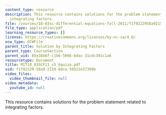 ```yaml
---
content_type: resource
description: This resource contains solutions for the problem statement related to
  integrating factors.
file: /courses/18-03sc-differential-equations-fall-2011/f1f9222958a921598dce59522e37399b_MIT18_03SCF11_s5_6quiza.pdf
file_type: application/pdf
learning_resource_types: []
license: https://creativecommons.org/licenses/by-nc-sa/4.0/
ocw_type: OCWFile
parent_title: Solution by Integrating Factors
parent_type: CourseSection
parent_uid: 85e38b6f-c1b6-5066-bdac-31cdc301c1a6
resourcetype: Document
title: MIT18_03SCF11_s5_6quiza.pdf
uid: f1f92229-58a9-2159-8dce-59522e37399b
video_files:
  video_thumbnail_file: null
video_metadata:
  youtube_id: null
---
```

This resource contains solutions for the problem statement related to integrating factors.